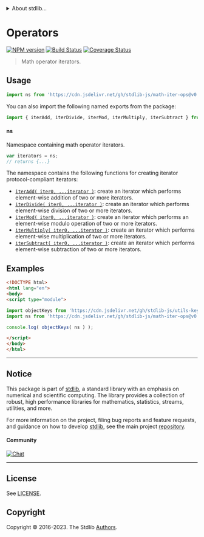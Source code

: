 <!--

@license Apache-2.0

Copyright (c) 2020 The Stdlib Authors.

Licensed under the Apache License, Version 2.0 (the "License");
you may not use this file except in compliance with the License.
You may obtain a copy of the License at

   http://www.apache.org/licenses/LICENSE-2.0

Unless required by applicable law or agreed to in writing, software
distributed under the License is distributed on an "AS IS" BASIS,
WITHOUT WARRANTIES OR CONDITIONS OF ANY KIND, either express or implied.
See the License for the specific language governing permissions and
limitations under the License.

-->


<details>
  <summary>
    About stdlib...
  </summary>
  <p>We believe in a future in which the web is a preferred environment for numerical computation. To help realize this future, we've built stdlib. stdlib is a standard library, with an emphasis on numerical and scientific computation, written in JavaScript (and C) for execution in browsers and in Node.js.</p>
  <p>The library is fully decomposable, being architected in such a way that you can swap out and mix and match APIs and functionality to cater to your exact preferences and use cases.</p>
  <p>When you use stdlib, you can be absolutely certain that you are using the most thorough, rigorous, well-written, studied, documented, tested, measured, and high-quality code out there.</p>
  <p>To join us in bringing numerical computing to the web, get started by checking us out on <a href="https://github.com/stdlib-js/stdlib">GitHub</a>, and please consider <a href="https://opencollective.com/stdlib">financially supporting stdlib</a>. We greatly appreciate your continued support!</p>
</details>

# Operators

[![NPM version][npm-image]][npm-url] [![Build Status][test-image]][test-url] [![Coverage Status][coverage-image]][coverage-url] <!-- [![dependencies][dependencies-image]][dependencies-url] -->

> Math operator iterators.



<section class="usage">

## Usage

```javascript
import ns from 'https://cdn.jsdelivr.net/gh/stdlib-js/math-iter-ops@v0.1.0-esm/index.mjs';
```

You can also import the following named exports from the package:

```javascript
import { iterAdd, iterDivide, iterMod, iterMultiply, iterSubtract } from 'https://cdn.jsdelivr.net/gh/stdlib-js/math-iter-ops@v0.1.0-esm/index.mjs';
```

#### ns

Namespace containing math operator iterators.

```javascript
var iterators = ns;
// returns {...}
```

The namespace contains the following functions for creating iterator protocol-compliant iterators:

<!-- <toc pattern="*"> -->

<div class="namespace-toc">

-   <span class="signature">[`iterAdd( iter0, ...iterator )`][@stdlib/math/iter/ops/add]</span><span class="delimiter">: </span><span class="description">create an iterator which performs element-wise addition of two or more iterators.</span>
-   <span class="signature">[`iterDivide( iter0, ...iterator )`][@stdlib/math/iter/ops/divide]</span><span class="delimiter">: </span><span class="description">create an iterator which performs element-wise division of two or more iterators.</span>
-   <span class="signature">[`iterMod( iter0, ...iterator )`][@stdlib/math/iter/ops/mod]</span><span class="delimiter">: </span><span class="description">create an iterator which performs an element-wise modulo operation of two or more iterators.</span>
-   <span class="signature">[`iterMultiply( iter0, ...iterator )`][@stdlib/math/iter/ops/multiply]</span><span class="delimiter">: </span><span class="description">create an iterator which performs element-wise multiplication of two or more iterators.</span>
-   <span class="signature">[`iterSubtract( iter0, ...iterator )`][@stdlib/math/iter/ops/subtract]</span><span class="delimiter">: </span><span class="description">create an iterator which performs element-wise subtraction of two or more iterators.</span>

</div>

<!-- </toc> -->

</section>

<!-- /.usage -->

<section class="examples">

## Examples

<!-- TODO: better examples -->

<!-- eslint no-undef: "error" -->

```html
<!DOCTYPE html>
<html lang="en">
<body>
<script type="module">

import objectKeys from 'https://cdn.jsdelivr.net/gh/stdlib-js/utils-keys@esm/index.mjs';
import ns from 'https://cdn.jsdelivr.net/gh/stdlib-js/math-iter-ops@v0.1.0-esm/index.mjs';

console.log( objectKeys( ns ) );

</script>
</body>
</html>
```

</section>

<!-- /.examples -->

<!-- Section for related `stdlib` packages. Do not manually edit this section, as it is automatically populated. -->

<section class="related">

</section>

<!-- /.related -->

<!-- Section for all links. Make sure to keep an empty line after the `section` element and another before the `/section` close. -->


<section class="main-repo" >

* * *

## Notice

This package is part of [stdlib][stdlib], a standard library with an emphasis on numerical and scientific computing. The library provides a collection of robust, high performance libraries for mathematics, statistics, streams, utilities, and more.

For more information on the project, filing bug reports and feature requests, and guidance on how to develop [stdlib][stdlib], see the main project [repository][stdlib].

#### Community

[![Chat][chat-image]][chat-url]

---

## License

See [LICENSE][stdlib-license].


## Copyright

Copyright &copy; 2016-2023. The Stdlib [Authors][stdlib-authors].

</section>

<!-- /.stdlib -->

<!-- Section for all links. Make sure to keep an empty line after the `section` element and another before the `/section` close. -->

<section class="links">

[npm-image]: http://img.shields.io/npm/v/@stdlib/math-iter-ops.svg
[npm-url]: https://npmjs.org/package/@stdlib/math-iter-ops

[test-image]: https://github.com/stdlib-js/math-iter-ops/actions/workflows/test.yml/badge.svg?branch=v0.1.0
[test-url]: https://github.com/stdlib-js/math-iter-ops/actions/workflows/test.yml?query=branch:v0.1.0

[coverage-image]: https://img.shields.io/codecov/c/github/stdlib-js/math-iter-ops/main.svg
[coverage-url]: https://codecov.io/github/stdlib-js/math-iter-ops?branch=main

<!--

[dependencies-image]: https://img.shields.io/david/stdlib-js/math-iter-ops.svg
[dependencies-url]: https://david-dm.org/stdlib-js/math-iter-ops/main

-->

[chat-image]: https://img.shields.io/gitter/room/stdlib-js/stdlib.svg
[chat-url]: https://app.gitter.im/#/room/#stdlib-js_stdlib:gitter.im

[stdlib]: https://github.com/stdlib-js/stdlib

[stdlib-authors]: https://github.com/stdlib-js/stdlib/graphs/contributors

[umd]: https://github.com/umdjs/umd
[es-module]: https://developer.mozilla.org/en-US/docs/Web/JavaScript/Guide/Modules

[deno-url]: https://github.com/stdlib-js/math-iter-ops/tree/deno
[umd-url]: https://github.com/stdlib-js/math-iter-ops/tree/umd
[esm-url]: https://github.com/stdlib-js/math-iter-ops/tree/esm
[branches-url]: https://github.com/stdlib-js/math-iter-ops/blob/main/branches.md

[stdlib-license]: https://raw.githubusercontent.com/stdlib-js/math-iter-ops/main/LICENSE

<!-- <toc-links> -->

[@stdlib/math/iter/ops/add]: https://github.com/stdlib-js/math-iter-ops-add/tree/esm

[@stdlib/math/iter/ops/divide]: https://github.com/stdlib-js/math-iter-ops-divide/tree/esm

[@stdlib/math/iter/ops/mod]: https://github.com/stdlib-js/math-iter-ops-mod/tree/esm

[@stdlib/math/iter/ops/multiply]: https://github.com/stdlib-js/math-iter-ops-multiply/tree/esm

[@stdlib/math/iter/ops/subtract]: https://github.com/stdlib-js/math-iter-ops-subtract/tree/esm

<!-- </toc-links> -->

</section>

<!-- /.links -->
